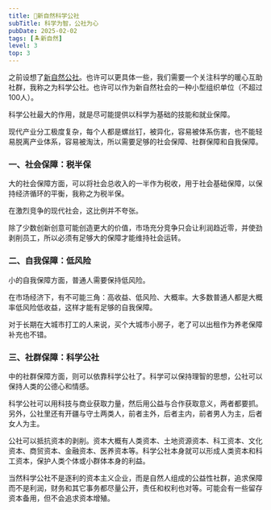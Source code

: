 ```yaml
---
title: 🚀新自然科学公社
subTitle: 科学为智，公社为心
pubDate: 2025-02-02
tags: [🏝新自然]
level: 3
top: 3
---
```


之前设想了[新自然公社](/xyy/20250126)。也许可以更具体一些，我们需要一个关注科学的暖心互助社群，我称之为科学公社。也许可以作为新自然社会的一种小型组织单位（不超过100人）。

科学公社最大的作用，就是尽可能提供以科学为基础的技能和就业保障。

现代产业分工极度复杂，每个人都是螺丝钉，被异化，容易被体系伤害，也不能轻易脱离产业体系，容易被淘汰，所以需要足够的社会保障、社群保障和自我保障。

### 一、社会保障：税半保

大的社会保障方面，可以将社会总收入的一半作为税收，用于社会基础保障，以保持经济循环的平衡，我称之为税半保。

在激烈竞争的现代社会，这比例并不夸张。

除了少数创新创意可能创造更大的价值，市场充分竞争只会让利润趋近零，并使劲剥削员工，所以必须有足够大的保障才能维持社会运转。

### 二、自我保障：低风险

小的自我保障方面，普通人需要保持低风险。

在市场经济下，有不可能三角：高收益、低风险、大概率。大多数普通人都是大概率低风险低收益，这样才能有足够的自我保障。

对于长期在大城市打工的人来说，买个大城市小房子，老了可以出租作为养老保障补充也不错。

### 三、社群保障：科学公社

中的社群保障方面，则可以依靠科学公社了。科学可以保持理智的思想，公社可以保持人类的公德心和情感。

科学公社可以用科技与商业获取力量，然后用公益与合作获取意义，两者都要抓。另外，公社里还有开疆与守土两类人，前者主外，后者主内，前者男人为主，后者女人为主。

公社可以抵抗资本的剥削。资本大概有人类资本、土地资源资本、科工资本、文化资本、商贸资本、金融资本、医养资本等。科学公社本身就可以形成人类资本和科工资本，保护人类个体或小群体本身的利益。

当然科学公社不是逐利的资本主义企业，而是自然人组成的公益性社群，追求保障而不是利润，财务和其它事务都尽量公开，责任和权利也对等。可能会有一些留存资本备用，但不会追求资本增殖。
